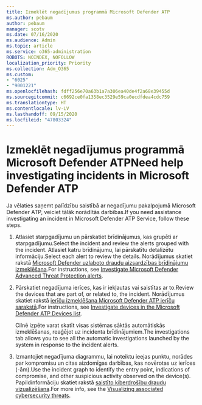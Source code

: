 ```yaml
---
title: Izmeklēt negadījumus programmā Microsoft Defender ATP
ms.author: pebaum
author: pebaum
manager: scotv
ms.date: 07/16/2020
ms.audience: Admin
ms.topic: article
ms.service: o365-administration
ROBOTS: NOINDEX, NOFOLLOW
localization_priority: Priority
ms.collection: Adm_O365
ms.custom:
- "6025"
- "9001221"
ms.openlocfilehash: fdff256e70a63b1a7a306ea40de4f2a68e39455d
ms.sourcegitcommit: c6692ce0fa1358ec3529e59ca0ecdfdea4cdc759
ms.translationtype: HT
ms.contentlocale: lv-LV
ms.lasthandoff: 09/15/2020
ms.locfileid: "47803324"
---
```

# <a name="need-help-investigating-incidents-in-microsoft-defender-atp"></a><span data-ttu-id="19a93-102">Izmeklēt negadījumus programmā Microsoft Defender ATP</span><span class="sxs-lookup"><span data-stu-id="19a93-102">Need help investigating incidents in Microsoft Defender ATP</span></span>

<span data-ttu-id="19a93-103">Ja vēlaties saņemt palīdzību saistībā ar negadījumu pakalpojumā Microsoft Defender ATP, veiciet tālāk norādītās darbības.</span><span class="sxs-lookup"><span data-stu-id="19a93-103">If you need assistance investigating an incident in Microsoft Defender ATP Service, follow these steps.</span></span>

1. <span data-ttu-id="19a93-104">Atlasiet starpgadījumu un pārskatiet brīdinājumus, kas grupēti ar starpgadījumu.</span><span class="sxs-lookup"><span data-stu-id="19a93-104">Select the incident and review the alerts grouped with the incident.</span></span> <span data-ttu-id="19a93-105">Atlasiet katru brīdinājumu, lai pārskatītu detalizētu informāciju.</span><span class="sxs-lookup"><span data-stu-id="19a93-105">Select each alert to review the details.</span></span> <span data-ttu-id="19a93-106">Norādījumus skatiet rakstā [Microsoft Defender uzlaboto draudu aizsardzības brīdinājumu izmeklēšana](https://docs.microsoft.com/windows/security/threat-protection/microsoft-defender-atp/investigate-alerts).</span><span class="sxs-lookup"><span data-stu-id="19a93-106">For instructions, see [Investigate Microsoft Defender Advanced Threat Protection alerts](https://docs.microsoft.com/windows/security/threat-protection/microsoft-defender-atp/investigate-alerts).</span></span>
2. <span data-ttu-id="19a93-107">Pārskatiet negadījuma ierīces, kas ir iekļautas vai saistītas ar to.</span><span class="sxs-lookup"><span data-stu-id="19a93-107">Review the devices that are part of, or related to, the incident.</span></span> <span data-ttu-id="19a93-108">Norādījumus skatiet rakstā [ierīču izmeklēšana Microsoft Defender ATP ierīču sarakstā](https://docs.microsoft.com/windows/security/threat-protection/microsoft-defender-atp/investigate-machines).</span><span class="sxs-lookup"><span data-stu-id="19a93-108">For instructions, see [Investigate devices in the Microsoft Defender ATP Devices list](https://docs.microsoft.com/windows/security/threat-protection/microsoft-defender-atp/investigate-machines).</span></span><br/>
 
    <span data-ttu-id="19a93-109">Cilnē izpēte varat skatīt visas sistēmas sāktās automātiskās izmeklēšanas, reaģējot uz incidenta brīdinājumiem.</span><span class="sxs-lookup"><span data-stu-id="19a93-109">The investigations tab allows you to see all the automatic investigations launched by the system in response to the incident alerts.</span></span>
3. <span data-ttu-id="19a93-110">Izmantojiet negadījuma diagrammu, lai noteiktu ieejas punktu, norādes par kompromisu un citas aizdomīgas darbības, kas novērotas uz ierīces (-ām).</span><span class="sxs-lookup"><span data-stu-id="19a93-110">Use the incident graph to identify the entry point, indications of compromise, and other suspicious activity observed on the device(s).</span></span> <span data-ttu-id="19a93-111">Papildinformāciju skatiet rakstā [saistīto kiberdrošību draudu vizualizēšana](https://docs.microsoft.com/windows/security/threat-protection/microsoft-defender-atp/investigate-incidents#visualizing-associated-cybersecurity-threats).</span><span class="sxs-lookup"><span data-stu-id="19a93-111">For more info, see the [Visualizing associated cybersecurity threats](https://docs.microsoft.com/windows/security/threat-protection/microsoft-defender-atp/investigate-incidents#visualizing-associated-cybersecurity-threats).</span></span>  